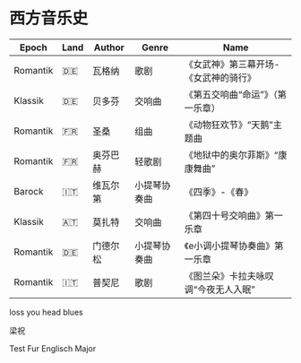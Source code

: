 # 西方音乐史

| Epoch    | Land | Author   | Genre        | Name                                  |
| -------- | ---- | -------- | ------------ | ------------------------------------- |
| Romantik | 🇩🇪    | 瓦格纳   | 歌剧         | 《女武神》第三幕开场-《女武神的骑行》 |
| Klassik  | 🇩🇪    | 贝多芬   | 交响曲       | 《第五交响曲“命运”》（第一乐章）      |
| Romantik | 🇫🇷    | 圣桑     | 组曲         | 《动物狂欢节》“天鹅”主题曲 |
| Romantik | 🇫🇷    | 奥芬巴赫 | 轻歌剧       | 《地狱中的奥尔菲斯》“康康舞曲”        |
| Barock   | 🇮🇹    | 维瓦尔第 | 小提琴协奏曲 | 《四季》-《春》                       |
| Klassik  | 🇦🇹    | 莫扎特   | 交响曲       | 《第四十号交响曲》第一乐章            |
| Romantik | 🇩🇪    | 门德尔松 | 小提琴协奏曲 | 《e小调小提琴协奏曲》第一乐章         |
| Romantik | 🇮🇹    | 普契尼   | 歌剧         | 《图兰朵》卡拉夫咏叹调“今夜无人入眠”  |

loss you head blues

梁祝

Test Fur Englisch Major